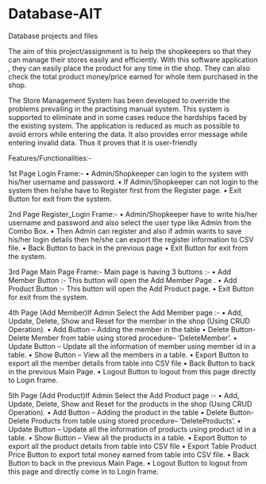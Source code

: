 # Database-AIT
Database projects and files

The aim of this project/assignment is to help the shopkeepers so that they can manage their stores easily and efficiently. With this software application , they can easily 
place the product for any time in the shop. They can also check the total product money/price earned for whole item purchased in the shop.

The Store Management System has been developed to override the problems prevailing in the practising manual system. This system is supported  to eliminate and in some cases reduce the hardships faced by the existing system. The application is reduced as much as possible to avoid errors while entering the data. It also provides error message
while entering invalid data. Thus it proves that it is user-friendly

Features/Functionalities:-

1st Page Login Frame:-
•	Admin/Shopkeeper can login to the system with his/her username and  password.
•	If Admin/Shopkeeper can not login to the system then he/she have to Register first from the Register page. 
•	Exit Button for exit from the system.

2nd Page Register_Login Frame:-
•	Admin/Shopkeeper have to write his/her username and password and also select the user type like Admin from the Combo Box.
•	Then Admin can register and also if admin wants to save his/her login details then he/she can export the register information to CSV file.
•	Back Button to back in the previous page
•	Exit Button for exit from the system.

3rd Page Main Page Frame:-
Main page is having 3 buttons :-
•	Add Member Button :- This button will open the Add Member Page .
•	Add Product Button :- This button will open the Add Product page.
•	Exit Button for exit from the system.

4th  Page (Add Member)If Admin Select the Add Member page  :-
•	Add, Update, Delete, Show and Reset for the member in the shop (Using CRUD Operation).
•	Add Button – Adding the member in the table 
•	Delete Button- Delete Member from table using stored procedure– ‘DeleteMember’.
•	Update Button – Update all the information of member using member id in a table.
•	Show Button – View all the members in a table.
•	Export Button to export all the member details from table  into CSV file
•	Back Button to back in the previous Main Page.
•	Logout Button to logout from this page directly to Login frame.

5th  Page (Add Product)If Admin Select the Add Product page :-
•	Add, Update, Delete, Show and Reset for the products in the shop (Using CRUD Operation).
•	Add Button – Adding the product in the table 
•	Delete Button- Delete Products from table using stored procedure– ‘DeleteProducts’.
•	Update Button – Update all the information of products using product id in a table.
•	Show Button – View all the products in a table.
•	Export Button to export all the product details from table into CSV file
•	Export Table Product Price Button to export total money earned from table into CSV file.
•	Back Button to back in the previous Main Page.
•	Logout Button to logout from this page and directly come in to Login frame.


